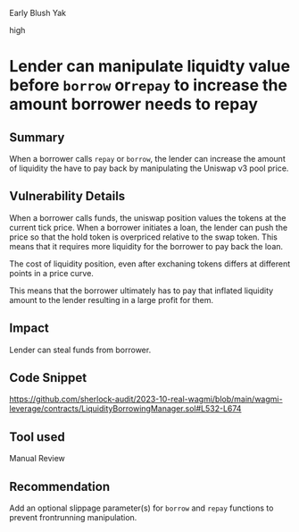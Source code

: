 Early Blush Yak

high

# Lender can manipulate liquidty value before `borrow` or`repay` to increase the amount borrower needs to repay
## Summary

When a borrower calls `repay` or `borrow`, the lender can increase the amount of liquidity the have to pay back by manipulating the Uniswap v3 pool price.

## Vulnerability Details 

When a borrower calls funds, the uniswap position values the tokens at the current tick price. When a borrower initiates a loan, the lender can push the price so that the hold token is overpriced relative to the swap token. This means that it requires more liquidity for the borrower to pay back the loan. 

The cost of liquidity position, even after exchaning tokens differs at different points in a price curve. 

This means that the borrower ultimately has to pay that inflated liquidity amount to the lender resulting in a large profit for them.

## Impact

Lender can steal funds from borrower.

## Code Snippet

https://github.com/sherlock-audit/2023-10-real-wagmi/blob/main/wagmi-leverage/contracts/LiquidityBorrowingManager.sol#L532-L674

## Tool used

Manual Review

## Recommendation

Add an optional slippage parameter(s) for `borrow` and `repay` functions to prevent frontrunning manipulation.